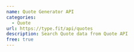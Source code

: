 ```yaml
---
name: Quote Generator API
categories:
  - Quote
url: https://type.fit/api/quotes
description: Search Quote data from Quote API
free: true
---
```

